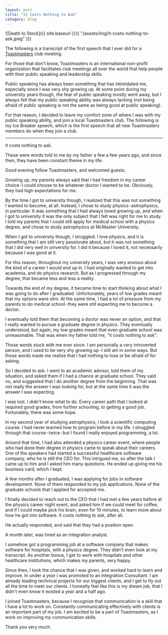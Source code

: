 ```yaml
---
layout: post
title: "It Costs Nothing to Ask"
category: blog
---
```


![Death to Stock]({{ site.baseurl }}{{ "/assets/img/it-costs-nothing-to-ask.jpeg" }})

The following is a transcript of the first speech that I ever did for a [Toastmasters](https://www.toastmasters.org/) club meeting.

For those that don't know, Toastmasters is an international non-profit organization that facilitates club meetings all over the world that help people with their public speaking and leadership skills.

Public speaking has always been something that has intimidated me, especially since I was very shy growing up. At some point during my university years though, the fear of public speaking mostly went away, but I always felt that my public speaking ability was always lacking (not being afraid of public speaking is not the same as being good at public speaking).

For that reason, I decided to leave my comfort zone of where I was with my public speaking ability, and join a local Toastmasters club. The following is my Ice Breaker speech, which is the first speech that all new Toastmasters members do when they join a club.

<hr>

It costs nothing to ask.

These were words told to me by my father a few a few years ago, and since then, they have been constant theme in my life.

Good evening follow Toastmasters, and welcomed guests.

Growing up, my parents always said that I had freedom in my career choice - I could choose to be whatever doctor I wanted to be. Obviously, they had high expectations for me.

By the time I got to university though, I realized that this was not something I wanted to become, at all. Instead, I chose to study physics - astrophysics, in particular. It was something that I had always loved growing up, and when I got to university it was the only subject that I felt was right for me to study. I told my parents that I could still apply for medical school with a physics degree, and chose to study astrophysics at McMaster University.

When I got to university though, I struggled. I love physics, and it is something that I am still very passionate about, but it was not something that I did very well in university for. I did it because I loved it, not necessarily because I was good at it.

For this reason, throughout my university years, I was very anxious about the kind of a career I would end up in. I had originally wanted to get into academia, and do physics research. But as I progressed through my degree, that became less and less a reality.

Towards the end of my degree, it became time to start thinking about what I was going to do after I graduated. Unfortunately, years of low grades meant that my options were slim. At the same time, I had a lot of pressure from my parents to do medical school - they were still expecting me to become a doctor.

I eventually told them that becoming a doctor was never an option, and that I really wanted to pursue a graduate degree in physics. They eventually understood, but again, my low grades meant that even graduate school was unreasonable. That was when my father told me, "it costs nothing to ask".

Those words stuck with me ever since. I am personally a very introverted person, and I used to be very shy growing up - I still am in some ways. But those words made me realize that I had nothing to lose or be afraid of for asking.

So I decided to ask. I went to an academic advisor, told them of my situation, and asked them if I had a chance at graduate school. They said no, and suggested that I do another degree from the beginning. That was not really the answer I was looking for, but at the same time it was the answer I was expecting.

I was lost. I didn't know what to do. Every career path that I looked at required good grades, from further schooling, to getting a good job. Fortunately, there was some hope.

In my second year of studying astrophysics, I took a scientific computing course. I had never learned how to program before in my life. I struggled through that course - twice - but I found I really enjoyed programming, a lot.

Around that time, I had also attended a physics career event, where people who had done their degree in physics came to speak about their careers. One of the speakers had started a successful healthcare software company, who he is still the CEO for. This intrigued me, so after the talk I came up to him and I asked him many questions. He ended up giving me his business card, which I kept.

A few months after I graduated, I was applying for jobs in software development. None of them responded to my job applications. None of the graduate schools that I applied for accepted me.

I finally decided to reach out to the CEO that I had met a few years before at the physics career night event, and asked him if we could meet for coffee, and if I could maybe pick his brain, even for 10 minutes, to learn more about how he got into software. It costs nothing to ask, after all.

He actually responded, and said that they had a position open.

A month later, was hired as an integration analyst.

I somehow got a programming job at a software company that makes software for hospitals, with a physics degree. They didn't even look at my transcript. As another bonus, I get to work with hospitals and other healthcare institutions, which makes my parents, very happy.

Since then, I took the chance that I was given, and worked hard to learn and improve. In under a year I was promoted to an Integration Consultant. I am already leading technical projects for our biggest clients, and I get to fly out all the time to meet our clients. I honestly feel like this is my dream job, that I didn't even know it existed a year and a half ago.

I joined Toastmasters, because I recognize that communication is a skill that I have a lot to work on. Constantly communicating effectively with clients is an important part of my job. I am excited to be a part of Toastmasters, as I work on improving my communication skills.

Thank you very much.

